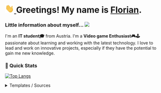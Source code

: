 <h1>
  <a target="_blank" rel="noopener noreferrer" href="https://raw.githubusercontent.com/ABSphreak/ABSphreak/master/gifs/Hi.gif">
    <img src="https://raw.githubusercontent.com/ABSphreak/ABSphreak/master/gifs/Hi.gif" style="max-width:100%;" width="30px">
  </a>
  Greetings! My name is
  <a href="https://github.com/Averimon">Florian</a>.
</h1>
<h3>
  Little information about myself...
  <a target="_blank" rel="noopener noreferrer" href="https://camo.githubusercontent.com/be37cdc8f930300096c506ad4574eaae977c48fbb2705cfcb92f4eeab8282c7a/68747470733a2f2f6d656469612e67697068792e636f6d2f6d656469612f56674344417a634b767352364f4d307557672f67697068792e676966">
    <img src="https://camo.githubusercontent.com/be37cdc8f930300096c506ad4574eaae977c48fbb2705cfcb92f4eeab8282c7a/68747470733a2f2f6d656469612e67697068792e636f6d2f6d656469612f56674344417a634b767352364f4d307557672f67697068792e676966" data-canonical-src="https://media.giphy.com/media/VgCDAzcKvsR6OM0uWg/giphy.gif" style="max-width:100%;" width="50">
  </a>
</h3>
<p>
  I'm an
  <strong>IT student🎓</strong>
  from Austria. I'm a
  <strong>Video game Enthusiast🎮🕹</strong>
  passionate about learning and working with the latest technology.
  I love to lead and work on innovative projects, especially if they have the potential to gain me new knowledge.
  <br>
</p>

<h3>
  <g-emoji class="g-emoji" alias="rocket" fallback-src="https://github.githubassets.com/images/icons/emoji/unicode/1f680.png">🚀</g-emoji>
  Quick Stats
</h3>
<p align="center">
  
  <!--[![Florian's GitHub stats](https://github-readme-stats.vercel.app/api?username=averimon&show_icons=true)](https://github.com/averimon/github-readme-stats)-->
  [![Top Langs](https://github-readme-stats.vercel.app/api/top-langs/?username=averimon&layout=compact)](https://github.com/averimon/github-readme-stats)
  
</p>

<details>
  <summary>Templates / Sources</summary>
  <ul>
    <li>
      <a href="https://github.com/Defcon27/Defcon27">Design idea</a>
    </li>
  </ul>
</details>
